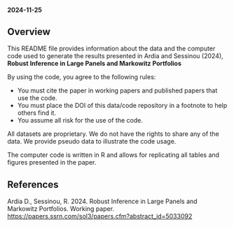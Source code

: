 #### 2024-11-25

## Overview

This README file provides information about the data and the computer code used to generate the results presented in Ardia and Sessinou (2024), **Robust Inference in Large Panels and Markowitz Portfolios**

By using the code, you agree to the following rules:

- You must cite the paper in working papers and published papers that use the code.
- You must place the DOI of this data/code repository in a footnote to help others find it.
- You assume all risk for the use of the code.

All datasets are proprietary. We do not have the rights to share any of the data. We provide pseudo data to illustrate the code usage. 

The computer code is written in R and allows for replicating all tables and figures presented in the paper.

## References

Ardia D., Sessinou, R. 2024. Robust Inference in Large Panels and Markowitz Portfolios. Working paper. https://papers.ssrn.com/sol3/papers.cfm?abstract_id=5033092
